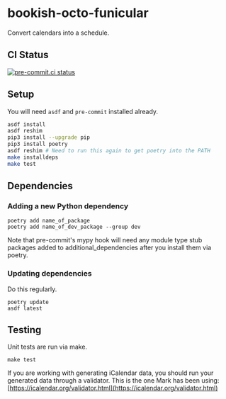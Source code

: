 # bookish-octo-funicular
Convert calendars into a schedule.

## CI Status
[![pre-commit.ci status](https://results.pre-commit.ci/badge/github/ferlatte/bookish-octo-funicular/main.svg)](https://results.pre-commit.ci/latest/github/ferlatte/bookish-octo-funicular/main)


## Setup
You will need `asdf` and `pre-commit` installed already.

```sh
asdf install
asdf reshim
pip3 install --upgrade pip
pip3 install poetry
asdf reshim # Need to run this again to get poetry into the PATH
make installdeps
make test
```

## Dependencies

### Adding a new Python dependency
```
poetry add name_of_package
poetry add name_of_dev_package --group dev
```
Note that pre-commit's mypy hook will need any module type stub packages added to additional_dependencies after you install them via poetry.

### Updating dependencies
Do this regularly.

```
poetry update
asdf latest
```

## Testing

Unit tests are run via make.
```
make test
```

If you are working with generating iCalendar data, you should run your generated data through a validator. This is the one Mark has been using: [https://icalendar.org/validator.html](https://icalendar.org/validator.html)
